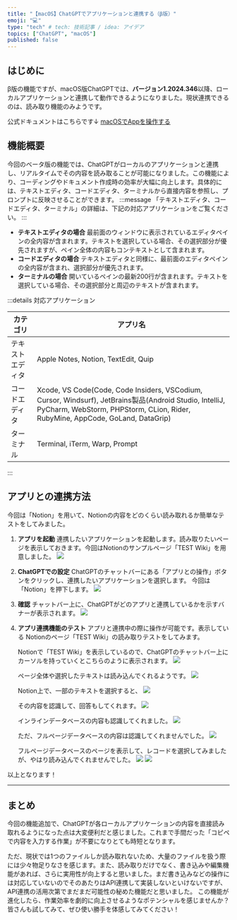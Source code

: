 ```yaml
---
title: "【macOS】ChatGPTでアプリケーションと連携する（β版）"
emoji: "💻"
type: "tech" # tech: 技術記事 / idea: アイデア
topics: ["ChatGPT", "macOS"]
published: false
---
```


## はじめに
β版の機能ですが、macOS版ChatGPTでは、**バージョン1.2024.346**以降、ローカルアプリケーションと連携して動作できるようになりました。現状連携できるのは、読み取り機能のみようです。

公式ドキュメントはこちらです↓
[macOSでAppを操作する](https://help.openai.com/en/articles/10119604-work-with-apps-on-macos#h_cf4f82864f)

## 機能概要
今回のベータ版の機能では、ChatGPTがローカルのアプリケーションと連携し、リアルタイムでその内容を読み取ることが可能になりました。この機能により、コーディングやドキュメント作成時の効率が大幅に向上します。具体的には、テキストエディタ、コードエディタ、ターミナルから直接内容を参照し、プロンプトに反映させることができます。
:::message
「テキストエディタ、コードエディタ、ターミナル」の詳細は、下記の対応アプリケーションをご覧ください。
:::
- **テキストエディタの場合**
  最前面のウィンドウに表示されているエディタペインの全内容が含まれます。テキストを選択している場合、その選択部分が優先されますが、ペイン全体の内容もコンテキストとして含まれます。
- **コードエディタの場合**
  テキストエディタと同様に、最前面のエディタペインの全内容が含まれ、選択部分が優先されます。
- **ターミナルの場合**
  開いているペインの最新200行が含まれます。テキストを選択している場合、その選択部分と周辺のテキストが含まれます。

:::details 対応アプリケーション

| カテゴリ | アプリ名 |
| --- | --- |
| テキストエディタ | Apple Notes, Notion, TextEdit, Quip |
| コードエディタ | Xcode, VS Code(Code, Code Insiders, VSCodium, Cursor, Windsurf), JetBrains製品(Android Studio, IntelliJ, PyCharm, WebStorm, PHPStorm, CLion, Rider, RubyMine, AppCode, GoLand, DataGrip) |
| ターミナル | Terminal, iTerm, Warp, Prompt |
:::

## アプリとの連携方法
今回は「Notion」を用いて、Notionの内容をどのくらい読み取れるか簡単なテストをしてみました。

1. **アプリを起動**
   連携したいアプリケーションを起動します。読み取りたいページを表示しておきます。今回はNotionのサンプルページ「TEST Wiki」を用意しました。
   ![](/images/macOS-ChatGPT/Zenn_macOS-Chatgpt_Notion-wiki_rev.png)

2. **ChatGPTでの設定**
   ChatGPTのチャットバーにある「アプリとの操作」ボタンをクリックし、連携したいアプリケーションを選択します。
   今回は「Notion」を押下します。
   ![](/images/macOS-ChatGPT/Zenn_macOS-Chatgpt_list-apps.png)

3. **確認**
   チャットバー上に、ChatGPTがどのアプリと連携しているかを示すバナーが表示されます。
   ![](/images/macOS-ChatGPT/Zenn_macOS-Chatgpt_work-with-Notion.png)

4. **アプリ連携機能のテスト**
   アプリと連携中の際に操作が可能です。表示している Notionのページ「TEST Wiki」の読み取りテストをしてみます。

   Notionで「TEST Wiki」を表示しているので、ChatGPTのチャットバー上にカーソルを持っていくとこちらのように表示されます。
   ![](/images/macOS-ChatGPT/Zenn_macOS-Chatgpt_work-with-notion-Select-wiki.png)
   
   ページ全体や選択したテキストは読み込んでくれるようです。
   ![](/images/macOS-ChatGPT/Zenn_macOS-Chatgpt_ChatGPT-answer.png)
   
   Notion上で、一部のテキストを選択すると、
   ![](/images/macOS-ChatGPT/Zenn_macOS-Chatgpt_work-select-testwiki.png)
   
   その内容を認識して、回答もしてくれます。
   ![](/images/macOS-ChatGPT/Zenn_macOS-Chatgpt_Translate.png)

   インラインデータベースの内容も認識してくれました。
   ![](/images/macOS-ChatGPT/Zenn_macOS-Chatgpt_InlineDB.png)

   ただ、フルページデータベースの内容は認識してくれませんでした。
   ![](/images/macOS-ChatGPT/Zenn_macOS-Chatgpt_FullPageDB.png)

   フルページデータベースのページを表示して、レコードを選択してみましたが、やはり読み込んでくれませんでした。
   ![](/images/macOS-ChatGPT/Zenn_macOS-Chatgpt_work-with-select-fullpagedb.png)
   ![](/images/macOS-ChatGPT/Zenn_macOS-Chatgpt_cannot-contents.png)

以上となります！

---
## まとめ
今回の機能追加で、ChatGPTが各ローカルアプリケーションの内容を直接読み取れるようになった点は大変便利だと感じました。これまで手間だった「コピペで内容を入力する作業」が不要になりとても時短となります。

ただ、現状では1つのファイルしか読み取れないため、大量のファイルを扱う際には少々物足りなさを感じます。また、読み取りだけでなく、書き込みや編集機能があれば、さらに実用性が向上すると思いました。まだ書き込みなどの操作には対応していないのでそのあたりはAPI連携して実装しないといけないですが、API連携の活用次第でまだまだ可能性の秘めた機能だと思いました。
この機能が進化したら、作業効率を劇的に向上させるようなポテンシャルを感じませんか？皆さんも試してみて、ぜひ使い勝手を体感してみてください！
